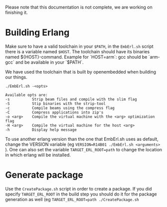 Please note that this documentation is not complete, we are working on finishing it.

# Building Erlang

Make sure to have a valid toolchain in your `$PATH`, in the `EmbErl.sh` script there
is a variable named `$HOST`. The toolchain should have its binaries named
${HOST}-command. Example for `HOST=arm`: gcc should be `arm-gcc` and be available
in your `$PATH`.

We have used the toolchain that is built by openembedded when building our things.

    ./EmbErl.sh -<opts>

    Available opts are:
    -s          Strip beam files and compile with the slim flag
    -S          Stip binaries with the strip-tool
    -c          Compile beams using the compress flag
    -C          Compress applications into zip's
    -o <arg>    Compile the virtual machine with the <arg> optimization flag
    -H <arg>    Compile the virtual machine for the host <arg>
    -h          Display help message 

To use another erlang version than the one that  EmbErl.sh uses as default, change the VERSION variable (eg `VERSION=R14B01 ./EmbErl.sh <arguments>` ). One can also set the variable `TARGET_ERL_ROOT=path` to change the location in which erlang will be installed.


# Generate package
Use the `CreatePackage.sh` script in order to create a package. If you did specify `TARGET_ERL_ROOT` in the build step you should do it for the package generation as well (eg `TARGET_ERL_ROOT=path ./CreatePackage.sh`
